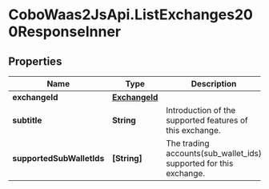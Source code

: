 # CoboWaas2JsApi.ListExchanges200ResponseInner

## Properties

Name | Type | Description | Notes
------------ | ------------- | ------------- | -------------
**exchangeId** | [**ExchangeId**](ExchangeId.md) |  | 
**subtitle** | **String** | Introduction of the supported features of this exchange. | [optional] 
**supportedSubWalletIds** | **[String]** | The trading accounts(sub_wallet_ids) supported for this exchange. | 



